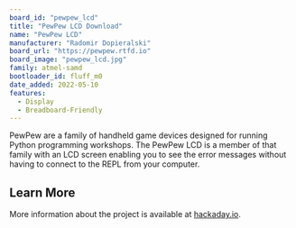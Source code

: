 ```yaml
---
board_id: "pewpew_lcd"
title: "PewPew LCD Download"
name: "PewPew LCD"
manufacturer: "Radomir Dopieralski"
board_url: "https://pewpew.rtfd.io"
board_image: "pewpew_lcd.jpg"
family: atmel-samd
bootloader_id: fluff_m0
date_added: 2022-05-10
features:
  - Display
  - Breadboard-Friendly
---
```


PewPew are a family of handheld game devices designed for running Python
programming workshops. The PewPew LCD is a member of that family with an
LCD screen enabling you to see the error messages without having to
connect to the REPL from your computer.

## Learn More
More information about the project is available at [hackaday.io](https://hackaday.io/project/185291-pewpew-lcd).
